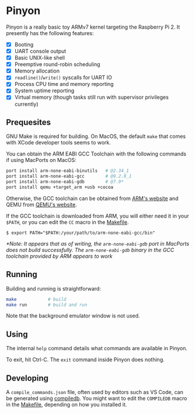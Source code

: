 # Pinyon

Pinyon is a really basic toy ARMv7 kernel targeting the Raspberry Pi 2. It presently has the following features:

- [x] Booting
- [x] UART console output
- [x] Basic UNIX-like shell
- [x] Preemptive round-robin scheduling
- [x] Memory allocation
- [x] `readline()`/`write()` syscalls for UART IO
- [x] Process CPU time and memory reporting
- [x] System uptime reporting
- [x] Virtual memory (though tasks still run with supervisor privileges currently)

## Prequesites

GNU Make is required for building. On MacOS, the default `make` that comes with XCode developer tools seems to work.

You can obtain the ARM EABI GCC Toolchain with the following commands if using MacPorts on MacOS:

```bash
port install arm-none-eabi-binutils   # @2.34_1
port install arm-none-eabi-gcc        # @9.2.0_1
port install arm-none-eabi-gdb        # @7.9*
port install qemu +target_arm +usb +cocoa
```

Otherwise, the GCC toolchain can be obtained from [ARM's website](https://developer.arm.com/tools-and-software/open-source-software/developer-tools/gnu-toolchain/gnu-a/downloads) and QEMU from [QEMU's website](https://www.qemu.org/download/#macos).

If the GCC toolchain is downloaded from ARM, you will either need it in your `$PATH`, or you can edit the `CC` macro in the [Makefile](Makefile).

```
$ export PATH="$PATH:/your/path/to/arm-none-eabi-gcc/bin"
```

_\*Note: It appears that as of writing, the `arm-none-eabi-gdb` port in MacPorts does not build successfully. The `arm-none-eabi-gdb` binary in the GCC toolchain provided by ARM appears to work_

## Running

Building and running is straightforward:

```bash
make            # build
make run        # build and run
```

Note that the background emulator window is not used.

## Using

The internal `help` command details what commands are available in Pinyon.

To exit, hit Ctrl-C. The `exit` command inside Pinyon does nothing.

## Developing

A `compile_commands.json` file, often used by editors such as VS Code, can be generated using [compiledb](https://github.com/nickdiego/compiledb). You might want to edit the `COMPILEDB` macro in the [Makefile](Makefile), depending on how you installed it.
